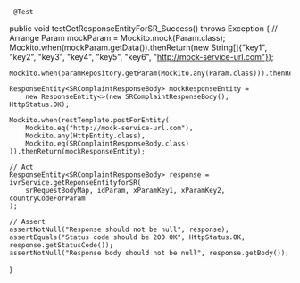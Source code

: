      @Test
public void testGetResponseEntityForSR_Success() throws Exception {
    // Arrange
    Param mockParam = Mockito.mock(Param.class);
    Mockito.when(mockParam.getData()).thenReturn(new String[]{"key1", "key2", "key3", "key4", "key5", "key6", "http://mock-service-url.com"});

    Mockito.when(paramRepository.getParam(Mockito.any(Param.class))).thenReturn(mockParam);

    ResponseEntity<SRComplaintResponseBody> mockResponseEntity =
        new ResponseEntity<>(new SRComplaintResponseBody(), HttpStatus.OK);

    Mockito.when(restTemplate.postForEntity(
        Mockito.eq("http://mock-service-url.com"),
        Mockito.any(HttpEntity.class),
        Mockito.eq(SRComplaintResponseBody.class)
    )).thenReturn(mockResponseEntity);

    // Act
    ResponseEntity<SRComplaintResponseBody> response = ivrService.getReponseEntityforSR(
        srRequestBodyMap, idParam, xParamKey1, xParamKey2, countryCodeForParam
    );

    // Assert
    assertNotNull("Response should not be null", response);
    assertEquals("Status code should be 200 OK", HttpStatus.OK, response.getStatusCode());
    assertNotNull("Response body should not be null", response.getBody());
}
